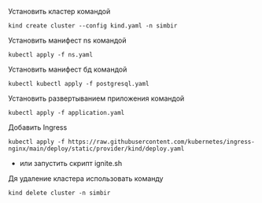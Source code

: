 Установить кластер командой
```shell
kind create cluster --config kind.yaml -n simbir
```
Установить манифест ns командой
```shell
kubectl apply -f ns.yaml
```
Установить манифест бд командой
```shell
kubectl kubectl apply -f postgresql.yaml
```

Установить развертыванием приложения командой
```shell
kubectl apply -f application.yaml
```
Добавить Ingress
```shell
kubectl apply -f https://raw.githubusercontent.com/kubernetes/ingress-nginx/main/deploy/static/provider/kind/deploy.yaml
```
* или запустить скрипт ignite.sh


Дя удаление кластера использовать команду
```shell
kind delete cluster -n simbir
```